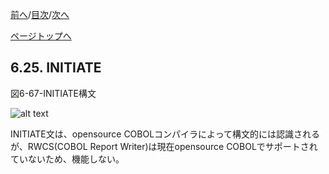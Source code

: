 <!--navi start1-->
[前へ](6-24.md)/[目次](https://opensourcecobol.github.io/markdown/TOC.html)/[次へ](6-26.md)
<!--navi end1-->
<!--navi start2-->

[ページトップへ](6-25.md)
<!--navi end2-->
## 6.25. INITIATE

図6-67-INITIATE構文

![alt text](Image/6-67-Initiate.png)

INITIATE文は、opensource COBOLコンパイラによって構文的には認識されるが、RWCS(COBOL Report Writer)は現在opensource COBOLでサポートされていないため、機能しない。

